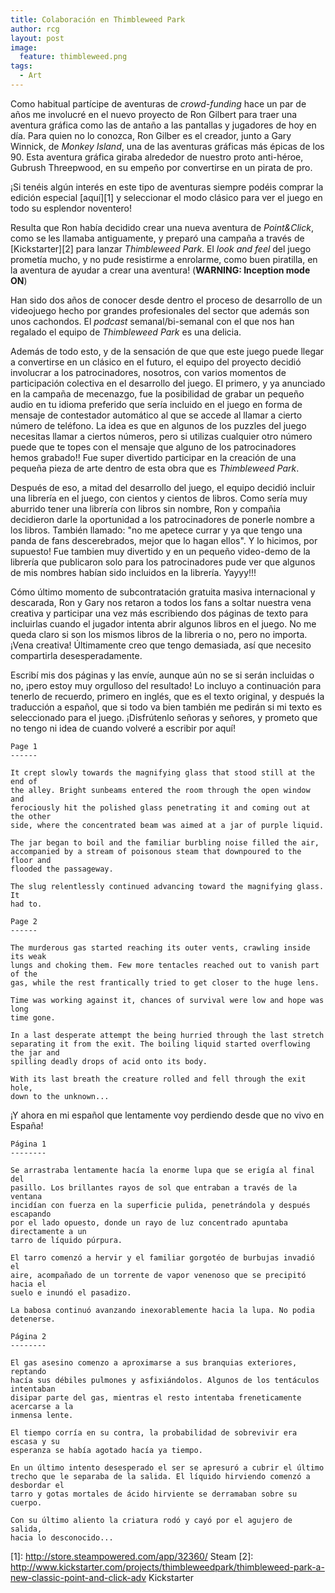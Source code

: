 ```yaml
---
title: Colaboración en Thimbleweed Park
author: rcg
layout: post
image:
  feature: thimbleweed.png
tags:
  - Art
---
```


Como habitual partícipe de aventuras de *crowd-funding* hace un par de años me involucré en el nuevo proyecto de
Ron Gilbert para traer una aventura gráfica como las de antaño a las pantallas y jugadores de hoy en día. Para quien
no lo conozca, Ron Gilber es el creador, junto a Gary Winnick, de *Monkey Island*, una de las aventuras gráficas
más épicas de los 90. Esta aventura gráfica giraba alrededor de nuestro proto anti-héroe, Gubrush Threepwood, en
su empeño por convertirse en un pirata de pro.

¡Si tenéis algún interés en este tipo de aventuras siempre podéis comprar la edición especial [aquí][1] y seleccionar
el modo clásico para ver el juego en todo su esplendor noventero!

Resulta que Ron había decidido crear una nueva aventura de *Point&Click*, como se les llamaba antiguamente, y
preparó una campaña a través de [Kickstarter][2] para lanzar *Thimbleweed Park*. El *look and feel* del juego
prometía mucho, y no pude resistirme a enrolarme, como buen piratilla, en la aventura de ayudar a crear una
aventura! (**WARNING: Inception mode ON**)

Han sido dos años de conocer desde dentro el proceso de desarrollo de un videojuego hecho por grandes profesionales
del sector que además son unos cachondos. El *podcast* semanal/bi-semanal con el que nos han regalado el equipo de
*Thimbleweed Park* es una delicia.

Además de todo esto, y de la sensación de que que este juego puede llegar a convertirse en un clásico en el futuro,
el equipo del proyecto decidió involucrar a los patrocinadores, nosotros, con varios momentos de participación
colectiva en el desarrollo del juego. El primero, y ya anunciado en la campaña de mecenazgo, fue la posibilidad de
grabar un pequeño audio en tu idioma preferido que sería incluido en el juego en forma de mensaje de contestador
automático al que se accede al llamar a cierto número de teléfono. La idea es que en algunos de los puzzles del
juego necesitas llamar a ciertos números, pero si utilizas cualquier otro número puede que te topes con el mensaje
que alguno de los patrocinadores hemos grabado!! Fue super divertido participar en la creación de una pequeña pieza
de arte dentro de esta obra que es *Thimbleweed Park*.

Después de eso, a mitad del desarrollo del juego, el equipo decidió incluir una librería en el juego, con cientos
y cientos de libros. Como sería muy aburrido tener una librería con libros sin nombre, Ron y compañia decidieron
darle la oportunidad a los patrocinadores de ponerle nombre a los libros. También llamado: "no me apetece currar y
ya que tengo una panda de fans descerebrados, mejor que lo hagan ellos". Y lo hicimos, por supuesto! Fue tambien
muy divertido y en un pequeño video-demo de la librería que publicaron solo para los patrocinadores pude ver que
algunos de mis nombres habían sido incluidos en la librería. Yayyy!!!

Cómo último momento de subcontratación gratuita masiva internacional y descarada, Ron y Gary nos retaron a todos
los fans a soltar nuestra vena creativa y participar una vez más escribiendo dos páginas de texto para incluirlas
cuando el jugador intenta abrir algunos libros en el juego. No me queda claro si son los mismos libros de la libreria
o no, pero no importa. ¡Vena creativa! Últimamente creo que tengo demasiada, así que necesito compartirla desesperadamente.

Escribí mis dos páginas y las envíe, aunque aún no se si serán incluidas o no, ¡pero estoy muy orgulloso del resultado!
Lo incluyo a continuación para tenerlo de recuerdo, primero en inglés, que es el texto original, y después la
traducción a español, que si todo va bien también me pedirán si mi texto es seleccionado para el juego. ¡Disfrútenlo
señoras y señores, y prometo que no tengo ni idea de cuando volveré a escribir por aquí!

    Page 1
    ------

    It crept slowly towards the magnifying glass that stood still at the end of
    the alley. Bright sunbeams entered the room through the open window and
    ferociously hit the polished glass penetrating it and coming out at the other
    side, where the concentrated beam was aimed at a jar of purple liquid.

    The jar began to boil and the familiar burbling noise filled the air,
    accompanied by a stream of poisonous steam that downpoured to the floor and
    flooded the passageway.

    The slug relentlessly continued advancing toward the magnifying glass. It
    had to.

    Page 2
    ------

    The murderous gas started reaching its outer vents, crawling inside its weak
    lungs and choking them. Few more tentacles reached out to vanish part of the
    gas, while the rest frantically tried to get closer to the huge lens.

    Time was working against it, chances of survival were low and hope was long
    time gone.

    In a last desperate attempt the being hurried through the last stretch
    separating it from the exit. The boiling liquid started overflowing the jar and
    spilling deadly drops of acid onto its body.

    With its last breath the creature rolled and fell through the exit hole,
    down to the unknown...


¡Y ahora en mi español que lentamente voy perdiendo desde que no vivo en España!


    Página 1
    --------

    Se arrastraba lentamente hacía la enorme lupa que se erigía al final del
    pasillo. Los brillantes rayos de sol que entraban a través de la ventana
    incidían con fuerza en la superficie pulida, penetrándola y después escapando
    por el lado opuesto, donde un rayo de luz concentrado apuntaba directamente a un
    tarro de líquido púrpura. 

    El tarro comenzó a hervir y el familiar gorgotéo de burbujas invadió el
    aire, acompañado de un torrente de vapor venenoso que se precipitó hacia el
    suelo e inundó el pasadizo.

    La babosa continuó avanzando inexorablemente hacia la lupa. No podia
    detenerse.

    Página 2
    --------

    El gas asesino comenzo a aproximarse a sus branquias exteriores, reptando
    hacía sus débiles pulmones y asfixiándolos. Algunos de los tentáculos intentaban
    disipar parte del gas, mientras el resto intentaba freneticamente acercarse a la
    inmensa lente.

    El tiempo corría en su contra, la probabilidad de sobrevivir era escasa y su
    esperanza se había agotado hacía ya tiempo.

    En un último intento desesperado el ser se apresuró a cubrir el último
    trecho que le separaba de la salida. El líquido hirviendo comenzó a desbordar el
    tarro y gotas mortales de ácido hirviente se derramaban sobre su cuerpo.

    Con su último aliento la criatura rodó y cayó por el agujero de salida,
    hacia lo desconocido...



[1]: http://store.steampowered.com/app/32360/ Steam
[2]: http://www.kickstarter.com/projects/thimbleweedpark/thimbleweed-park-a-new-classic-point-and-click-adv Kickstarter

